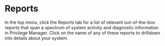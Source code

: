 [title]: # (Reports)
[tags]: # (Reports)
[priority]: # (800)
# Reports

In the top menu, click the Reports tab for a list of relevant out-of-the-box reports that span a spectrum of system activity and diagnostic information in Privilege Manager. Click on the name of any of these reports to drilldown into details about your system.
